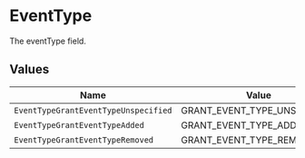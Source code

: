 # EventType

The eventType field.


## Values

| Name                                 | Value                                |
| ------------------------------------ | ------------------------------------ |
| `EventTypeGrantEventTypeUnspecified` | GRANT_EVENT_TYPE_UNSPECIFIED         |
| `EventTypeGrantEventTypeAdded`       | GRANT_EVENT_TYPE_ADDED               |
| `EventTypeGrantEventTypeRemoved`     | GRANT_EVENT_TYPE_REMOVED             |